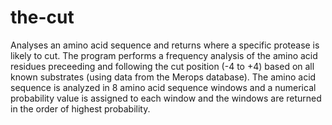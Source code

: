 # the-cut
Analyses an amino acid sequence and returns where a specific protease is likely to cut. The program performs a frequency analysis of the amino acid residues preceeding and following the cut position (-4 to +4) based on all known substrates (using data from the Merops database). The amino acid sequence is analyzed in 8 amino acid sequence windows and a numerical probability value is assigned to each window and the windows are returned in the order of highest probability.
